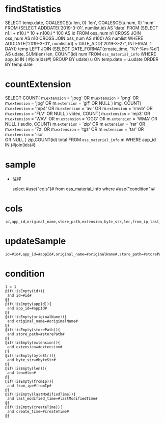findStatistics
===
SELECT 
  temp.date,
  COALESCE(u.len, 0) 'len',
  COALESCE(u.num, 0) 'num' 
FROM
  (SELECT 
    ADDDATE('2019-3-01', numlist.id) AS 'date' 
  FROM
    (SELECT 
      n1.i + n10.i * 10 + n100.i * 100 AS id 
    FROM
      oss_num n1 
      CROSS JOIN oss_num AS n10 
      CROSS JOIN oss_num AS n100) AS numlist 
  WHERE ADDDATE('2019-3-01', numlist.id) < DATE_ADD('2019-3-27', INTERVAL 1 DAY)) temp 
  LEFT JOIN 
    (SELECT 
      DATE_FORMAT(create_time, '%Y-%m-%d') AS udate,
      SUM(len) len,
      COUNT(id) num 
    FROM
      `oss_material_info` WHERE app_id IN ( #join(ids)#)
    GROUP BY udate) u 
    ON temp.date = u.udate 
ORDER BY temp.date 

countExtension
===
SELECT 
  COUNT(
    m.`extension` = 'jpeg' 
    OR m.`extension` = 'png' 
    OR m.`extension` = 'jpg' 
    OR m.`extension` = 'gif' 
    OR NULL
  ) img,
  COUNT(
    m.`extension` = 'mp4' 
    OR m.`extension` = 'avi' 
    OR m.`extension` = 'rmvb' 
    OR m.`extension` = 'FLV' 
    OR NULL
  ) video,
  COUNT(
    m.`extension` = 'mp3' 
    OR m.`extension` = 'WAV' 
    OR m.`extension` = 'OGG' 
    OR m.`extension` = 'WMA' 
    OR NULL
  ) audio,
  COUNT(
    m.`extension` = 'zip' 
    OR m.`extension` = 'rar' 
    OR m.`extension` = '7z' 
    OR m.`extension` = 'tgz' 
    OR m.`extension` = 'tar'
    OR m.`extension` = 'iso'  
    OR NULL
  ) zip,COUNT(id) total
FROM
  `oss_material_info` m WHERE app_id IN (#join(ids)#)

sample
===
* 注释

	select #use("cols")# from oss_material_info  where  #use("condition")#

cols
===
	id,app_id,original_name,store_path,extension,byte_str,len,from_ip,last_modified_time,create_time

updateSample
===
	
	id=#id#,app_id=#appId#,original_name=#originalName#,store_path=#storePath#,extension=#extension#,byte_str=#byteStr#,len=#len#,from_ip=#fromIp#,last_modified_time=#lastModifiedTime#,create_time=#createTime#

condition
===

	1 = 1  
	@if(!isEmpty(id)){
	 and id=#id#
	@}
	@if(!isEmpty(appId)){
	 and app_id=#appId#
	@}
	@if(!isEmpty(originalName)){
	 and original_name=#originalName#
	@}
	@if(!isEmpty(storePath)){
	 and store_path=#storePath#
	@}
	@if(!isEmpty(extension)){
	 and extension=#extension#
	@}
	@if(!isEmpty(byteStr)){
	 and byte_str=#byteStr#
	@}
	@if(!isEmpty(len)){
	 and len=#len#
	@}
	@if(!isEmpty(fromIp)){
	 and from_ip=#fromIp#
	@}
	@if(!isEmpty(lastModifiedTime)){
	 and last_modified_time=#lastModifiedTime#
	@}
	@if(!isEmpty(createTime)){
	 and create_time=#createTime#
	@}
	
	